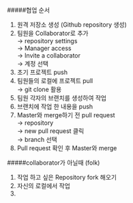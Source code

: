 #####협업 순서  
1. 원격 저장소 생성 (Github repository 생성)  
2. 팀원을 Collaborator로 추가  
  → repository settings  
  → Manager access  
  → Invite a collaborator  
  → 계정 선택  
3. 초기 프로젝트 push  
4. 팀원들의 로컬에 프로젝트 pull  
  → git clone 활용  
5. 팀원 각자의 브랜치를 생성하여 작업  
6. 브랜치에 작업 한 내용을 push  
7. Master와 merge하기 전 pull request  
  → repository  
  → new pull request 클릭  
  → branch 선택  
8. Pull request 확인 후 Master와 merge  

#####collaborator가 아닐때 (folk)  
1. 작업 하고 싶은 Repository fork 해오기  
2. 자신의 로컬에서 작업  
3. 

